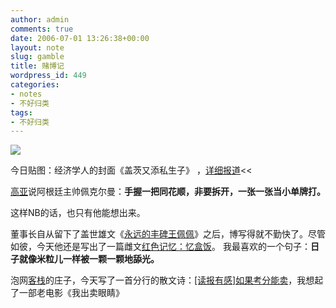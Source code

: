 ```yaml
---
author: admin
comments: true
date: 2006-07-01 13:26:38+00:00
layout: note
slug: gamble
title: 赌博记
wordpress_id: 449
categories:
- notes
- 不好归类
tags:
- 不好归类
---
```


![](http://static.flickr.com/76/177934379_d01936226c_m.jpg)

今日贴图：经济学人的封面《盖茨又添私生子》 ，[详细报道](http://www.economist.com/opinion/displayStory.cfm?Story_ID=E1_STTQPJG)<<

[高亚](http://wzh197.wz66.com/user1/3612/archives/2006/24843.html)说阿根廷主帅佩克尔曼：**手握一把同花顺，非要拆开，一张一张当小单牌打。**

这样NB的话，也只有他能想出来。

董事长自从留下了盖世雄文《[永远的丰碑王佩佩](http://www.blogcn.com/User2/dsz/blog/35632441.html)》之后，博写得就不勤快了。尽管如彼，今天他还是写出了一篇雌文[红色记忆：忆盒饭](http://www.blogcn.com/User2/dsz/blog/29086731.html)。 我最喜欢的一个句子：**日子就像米粒儿一样被一颗一颗地舔光。**

泡网[客栈](http://www.wangpei.net/www.paowang.com/inn)的庄子，今天写了一首分行的散文诗：[[读报有感]如果考分能卖](http://paowang.com/cgi-bin/forum/viewpost.cgi?which=inn&id=218083)，我想起了一部老电影《我出卖眼睛》
